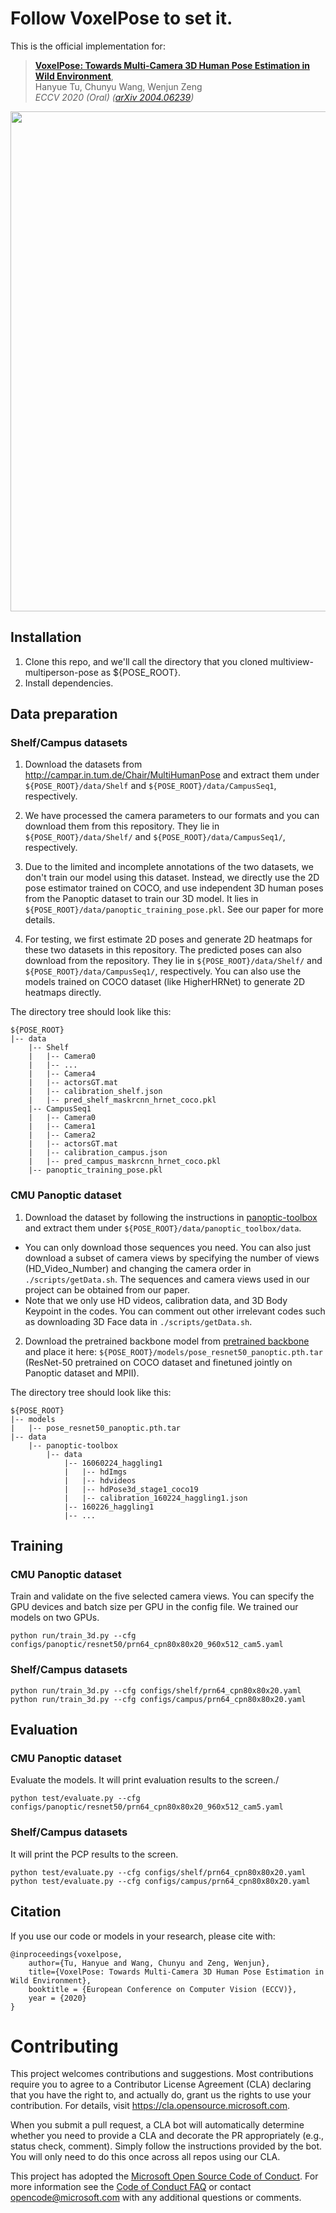 # Follow VoxelPose to set it.



This is the official implementation for:
> [**VoxelPose: Towards Multi-Camera 3D Human Pose Estimation in Wild Environment**](https://arxiv.org/abs/2004.06239),            
> Hanyue Tu, Chunyu Wang, Wenjun Zeng        
> *ECCV 2020 (Oral) ([arXiv 2004.06239](https://arxiv.org/abs/2004.06239))*


<img src="data/panoptic2.gif" width="800"/>


## Installation
1. Clone this repo, and we'll call the directory that you cloned multiview-multiperson-pose as ${POSE_ROOT}.
2. Install dependencies.

## Data preparation

### Shelf/Campus datasets
1. Download the datasets from http://campar.in.tum.de/Chair/MultiHumanPose and extract them under `${POSE_ROOT}/data/Shelf` and `${POSE_ROOT}/data/CampusSeq1`, respectively.

2. We have processed the camera parameters to our formats and you can download them from this repository. They lie in `${POSE_ROOT}/data/Shelf/` and `${POSE_ROOT}/data/CampusSeq1/`,  respectively.

3. Due to the limited and incomplete annotations of the two datasets, we don't train our model using this dataset. Instead, we directly use the 2D pose estimator trained on COCO, and use independent 3D human poses from the Panoptic dataset to train our 3D model. It lies in `${POSE_ROOT}/data/panoptic_training_pose.pkl`. See our paper for more details.

4. For testing, we first estimate 2D poses and generate 2D heatmaps for these two datasets in this repository.  The predicted poses can also download from the repository. They lie in `${POSE_ROOT}/data/Shelf/` and `${POSE_ROOT}/data/CampusSeq1/`,  respectively. You can also use the models trained on COCO dataset (like HigherHRNet) to generate 2D heatmaps directly.

The directory tree should look like this:
```
${POSE_ROOT}
|-- data
    |-- Shelf
    |   |-- Camera0
    |   |-- ...
    |   |-- Camera4
    |   |-- actorsGT.mat
    |   |-- calibration_shelf.json
    |   |-- pred_shelf_maskrcnn_hrnet_coco.pkl
    |-- CampusSeq1
    |   |-- Camera0
    |   |-- Camera1
    |   |-- Camera2
    |   |-- actorsGT.mat
    |   |-- calibration_campus.json
    |   |-- pred_campus_maskrcnn_hrnet_coco.pkl
    |-- panoptic_training_pose.pkl
```


### CMU Panoptic dataset
1. Download the dataset by following the instructions in [panoptic-toolbox](https://github.com/CMU-Perceptual-Computing-Lab/panoptic-toolbox) and extract them under `${POSE_ROOT}/data/panoptic_toolbox/data`.
- You can only download those sequences you need. You can also just download a subset of camera views by specifying the number of views (HD_Video_Number) and changing the camera order in `./scripts/getData.sh`. The sequences and camera views used in our project can be obtained from our paper.
- Note that we only use HD videos,  calibration data, and 3D Body Keypoint in the codes. You can comment out other irrelevant codes such as downloading 3D Face data in `./scripts/getData.sh`.
2. Download the pretrained backbone model from [pretrained backbone](https://1drv.ms/u/s!AjX41AtnTHeTjn3H9PGSLcbSC0bl?e=cw7SQg) and place it here: `${POSE_ROOT}/models/pose_resnet50_panoptic.pth.tar` (ResNet-50 pretrained on COCO dataset and finetuned jointly on Panoptic dataset and MPII).

The directory tree should look like this:
```
${POSE_ROOT}
|-- models
|   |-- pose_resnet50_panoptic.pth.tar
|-- data
    |-- panoptic-toolbox
        |-- data
            |-- 16060224_haggling1
            |   |-- hdImgs
            |   |-- hdvideos
            |   |-- hdPose3d_stage1_coco19
            |   |-- calibration_160224_haggling1.json
            |-- 160226_haggling1  
            |-- ...
```

## Training
### CMU Panoptic dataset

Train and validate on the five selected camera views. You can specify the GPU devices and batch size per GPU  in the config file. We trained our models on two GPUs.
```
python run/train_3d.py --cfg configs/panoptic/resnet50/prn64_cpn80x80x20_960x512_cam5.yaml
```
### Shelf/Campus datasets
```
python run/train_3d.py --cfg configs/shelf/prn64_cpn80x80x20.yaml
python run/train_3d.py --cfg configs/campus/prn64_cpn80x80x20.yaml
```

## Evaluation
### CMU Panoptic dataset

Evaluate the models. It will print evaluation results to the screen./
```
python test/evaluate.py --cfg configs/panoptic/resnet50/prn64_cpn80x80x20_960x512_cam5.yaml
```
### Shelf/Campus datasets

It will print the PCP results to the screen.
```
python test/evaluate.py --cfg configs/shelf/prn64_cpn80x80x20.yaml
python test/evaluate.py --cfg configs/campus/prn64_cpn80x80x20.yaml
```

## Citation
If you use our code or models in your research, please cite with:
```
@inproceedings{voxelpose,
    author={Tu, Hanyue and Wang, Chunyu and Zeng, Wenjun},
    title={VoxelPose: Towards Multi-Camera 3D Human Pose Estimation in Wild Environment},
    booktitle = {European Conference on Computer Vision (ECCV)},
    year = {2020}
}
```


# Contributing

This project welcomes contributions and suggestions.  Most contributions require you to agree to a
Contributor License Agreement (CLA) declaring that you have the right to, and actually do, grant us
the rights to use your contribution. For details, visit https://cla.opensource.microsoft.com.

When you submit a pull request, a CLA bot will automatically determine whether you need to provide
a CLA and decorate the PR appropriately (e.g., status check, comment). Simply follow the instructions
provided by the bot. You will only need to do this once across all repos using our CLA.

This project has adopted the [Microsoft Open Source Code of Conduct](https://opensource.microsoft.com/codeofconduct/).
For more information see the [Code of Conduct FAQ](https://opensource.microsoft.com/codeofconduct/faq/) or
contact [opencode@microsoft.com](mailto:opencode@microsoft.com) with any additional questions or comments.
